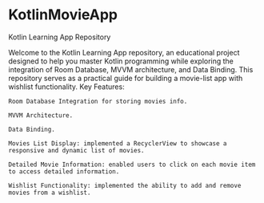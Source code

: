 # KotlinMovieApp
Kotlin Learning App Repository

Welcome to the Kotlin Learning App repository, an educational project designed to help you master Kotlin programming while exploring the integration of Room Database, MVVM architecture, and Data Binding. This repository serves as a practical guide for building a movie-list app with wishlist functionality. Key Features:

    Room Database Integration for storing movies info.

    MVVM Architecture.

    Data Binding.

    Movies List Display: implemented a RecyclerView to showcase a responsive and dynamic list of movies.

    Detailed Movie Information: enabled users to click on each movie item to access detailed information.

    Wishlist Functionality: implemented the ability to add and remove movies from a wishlist.
